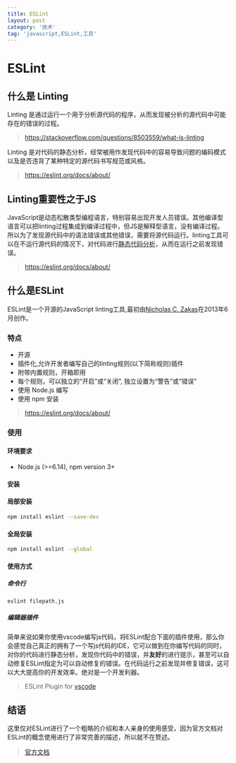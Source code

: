 ```yaml
---
title: ESLint
layout: post
category: '技术'
tag: 'javascript,ESLint,工具'
---
```


ESLint
======

## 什么是 Linting
Linting 是通过运行一个用于分析源代码的程序，从而发现被分析的源代码中可能存在的错误的过程。
> https://stackoverflow.com/questions/8503559/what-is-linting

Linting 是对代码的静态分析，经常被用作发现代码中的容易导致问题的编码模式以及是否违背了某种特定的源代码书写规范或风格。
> https://eslint.org/docs/about/

## Linting重要性之于JS 
JavaScript是动态松散类型编程语言，特别容易出现开发人员错误。其他编译型语言可以把linting过程集成到编译过程中，但JS是解释型语言，没有编译过程。所以为了发现源代码中的语法错误或其他错误，需要将源代码运行。linting工具可以在不运行源代码的情况下，对代码进行[静态代码分析](https://en.wikipedia.org/wiki/Static_program_analysis)，从而在运行之前发现错误。
> https://eslint.org/docs/about/

## 什么是ESLint
ESLint是一个开源的JavaScript linting工具,最初由[Nicholas C. Zakas](http://nczonline.net/)在2013年6月创作。

### 特点
+ 开源
+ 插件化,允许开发者编写自己的linting规则(以下简称规则)插件
+ 附带内置规则，开箱即用
+ 每个规则，可以独立的“开启”或“关闭”, 独立设置为“警告”或“错误”
+ 使用 Node.js 编写
+ 使用 npm 安装
> https://eslint.org/docs/about/ 

### 使用
#### 环境要求
+  Node.js (>=6.14), npm version 3+
#### 安装
#### 局部安装
``` bash
npm install eslint --save-dev
```
#### 全局安装
``` bash
npm install eslint --global
```
#### 使用方式
##### 命令行
``` 
eslint filepath.js
```
##### 编辑器插件

简单来说如果你使用vscode编写js代码，将ESLint配合下面的插件使用，那么你会感觉自己真正的拥有了一个写js代码的IDE，它可以做到在你编写代码的同时，对你的代码进行静态分析，发现你代码中的错误，并**友好**的进行提示，甚至可以自动修复ESLint指定为可以自动修复的错误。在代码运行之前发现并修复错误，这可以大大提高你的开发效率。绝对是一个开发利器。
> ESLint Plugin for [vscode](https://marketplace.visualstudio.com/items?itemName=dbaeumer.vscode-eslint)

## 结语
这里仅对ESLint进行了一个粗略的介绍和本人亲身的使用感受，因为官方文档对ESLint的概念使用进行了非常完善的描述，所以就不在赘述。
> [官方文档](https://eslint.org/) 

